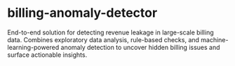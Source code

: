 # billing-anomaly-detector
End-to-end solution for detecting revenue leakage in large-scale billing data. Combines exploratory data analysis, rule-based checks, and machine-learning-powered anomaly detection to uncover hidden billing issues and surface actionable insights.
